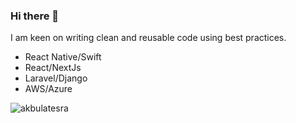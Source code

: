 ### Hi there 👋

I am keen on writing clean and reusable code using best practices.

- React Native/Swift
- React/NextJs
- Laravel/Django
- AWS/Azure

<img align="center" src="https://github-readme-stats.vercel.app/api/top-langs?username=akbulatesra&show_icons=true&locale=en&layout=compact&theme=onedark" alt="akbulatesra" /></p>
<br>
